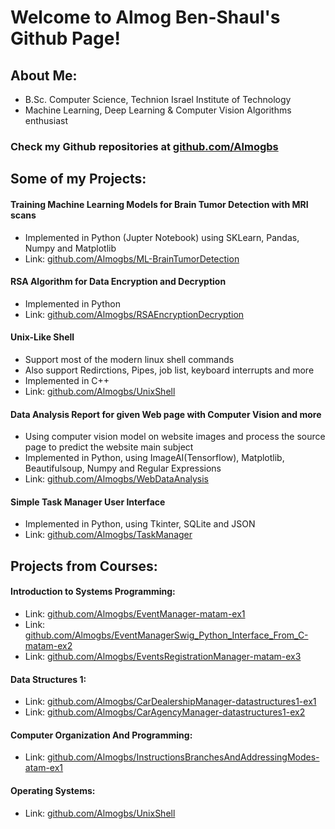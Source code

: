 # Welcome to Almog Ben-Shaul's Github Page!

## About Me:
- B.Sc. Computer Science, Technion Israel Institute of Technology
- Machine Learning, Deep Learning & Computer Vision Algorithms enthusiast

### Check my Github repositories at [github.com/Almogbs](https://github.com/Almogbs)

## Some of my Projects:
####
####  Training Machine Learning Models for Brain Tumor Detection with MRI scans 
  - Implemented in Python (Jupter Notebook) using SKLearn, Pandas, Numpy and Matplotlib  
  - Link: [github.com/Almogbs/ML-BrainTumorDetection](https://github.com/Almogbs/ML-BrainTumorDetection)
####  RSA Algorithm for Data Encryption and Decryption
  - Implemented in Python
  - Link: [github.com/Almogbs/RSAEncryptionDecryption](https://github.com/Almogbs/RSAEncryptionDecryption)
####  Unix-Like Shell
  - Support most of the modern linux shell commands
  - Also support Redirctions, Pipes, job list, keyboard interrupts and more
  - Implemented in C++
  - Link: [github.com/Almogbs/UnixShell](https://github.com/Almogbs/Unix-Shell)
####  Data Analysis Report for given Web page with Computer Vision and more
  - Using computer vision model on website images and process the source page to predict the website main subject
  - Implemented in Python, using ImageAI(Tensorflow), Matplotlib, Beautifulsoup, Numpy and Regular Expressions
  - Link: [github.com/Almogbs/WebDataAnalysis](http://github.com/Almogbs/WebDataAnalysis)
####  Simple Task Manager User Interface
  - Implemented in Python, using Tkinter, SQLite and JSON
  - Link: [github.com/Almogbs/TaskManager](https://github.com/Almogbs/TaskManager)

## Projects from Courses:
#### Introduction to Systems Programming:
- Link: [github.com/Almogbs/EventManager-matam-ex1](https://github.com/Almogbs/EventManager-matam-ex1)
- Link: [github.com/Almogbs/EventManagerSwig_Python_Interface_From_C-matam-ex2](https://github.com/Almogbs/EventManagerSwig_Python_Interface_From_C-matam-ex2)
- Link: [github.com/Almogbs/EventsRegistrationManager-matam-ex3](https://github.com/Almogbs/EventsRegistrationManager-matam-ex3)

#### Data Structures 1:
- Link: [github.com/Almogbs/CarDealershipManager-datastructures1-ex1](https://github.com/Almogbs/CarDealershipManager-datastructures1-ex1)
- Link: [github.com/Almogbs/CarAgencyManager-datastructures1-ex2](https://github.com/Almogbs/CarAgencyManager-datastructures1-ex2)

#### Computer Organization And Programming:
- Link: [github.com/Almogbs/InstructionsBranchesAndAddressingModes-atam-ex1](https://github.com/Almogbs/InstructionsBranchesAndAddressingModes-atam-ex1)

#### Operating Systems:
- Link: [github.com/Almogbs/UnixShell](https://github.com/Almogbs/UnixShell)
